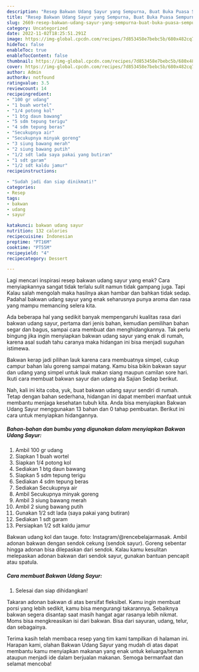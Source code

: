 ```yaml
---
description: "Resep Bakwan Udang Sayur yang Sempurna, Buat Buka Puasa Sempurna"
title: "Resep Bakwan Udang Sayur yang Sempurna, Buat Buka Puasa Sempurna"
slug: 2669-resep-bakwan-udang-sayur-yang-sempurna-buat-buka-puasa-sempurna
category: Uncategorized
date: 2022-11-02T18:25:51.291Z
image: https://img-global.cpcdn.com/recipes/7d853458e7bebc5b/680x482cq70/bakwan-udang-sayur-foto-resep-utama.jpg
hideToc: false
enableToc: true
enableTocContent: false
thumbnail: https://img-global.cpcdn.com/recipes/7d853458e7bebc5b/680x482cq70/bakwan-udang-sayur-foto-resep-utama.jpg
cover: https://img-global.cpcdn.com/recipes/7d853458e7bebc5b/680x482cq70/bakwan-udang-sayur-foto-resep-utama.jpg
author: Admin
authorAv: notfound
ratingvalue: 3.5
reviewcount: 14
recipeingredient:
- "100 gr udang"
- "1 buah wortel"
- "1/4 potong kol"
- "1 btg daun bawang"
- "5 sdm tepung terigu"
- "4 sdm tepung beras"
- "Secukupnya air"
- "Secukupnya minyak goreng"
- "3 siung bawang merah"
- "2 siung bawang putih"
- "1/2 sdt lada saya pakai yang butiran"
- "1 sdt garam"
- "1/2 sdt kaldu jamur"
recipeinstructions:

- "Sudah jadi dan siap dinikmati!"
categories:
- Resep
tags:
- bakwan
- udang
- sayur

katakunci: bakwan udang sayur 
nutrition: 132 calories
recipecuisine: Indonesian
preptime: "PT16M"
cooktime: "PT55M"
recipeyield: "4"
recipecategory: Dessert

---
```



Lagi mencari inspirasi resep bakwan udang sayur yang enak? Cara menyiapkannya sangat tidak terlalu sulit namun tidak gampang juga. Tapi Kalau salah mengolah maka hasilnya akan hambar dan bahkan tidak sedap. Padahal bakwan udang sayur yang enak seharusnya punya aroma dan rasa yang mampu memancing selera kita.


Ada beberapa hal yang sedikit banyak mempengaruhi kualitas rasa dari bakwan udang sayur, pertama dari jenis bahan, kemudian pemilihan bahan segar dan bagus, sampai cara membuat dan menghidangkannya. Tak perlu bingung jika ingin menyiapkan bakwan udang sayur yang enak di rumah, karena asal sudah tahu caranya maka hidangan ini bisa menjadi suguhan istimewa.

Bakwan kerap jadi pilihan lauk karena cara membuatnya simpel, cukup campur bahan lalu goreng sampai matang. Kamu bisa bikin bakwan sayur dan udang yang simpel untuk lauk makan siang maupun camilan sore hari. Ikuti cara membuat bakwan sayur dan udang ala Sajian Sedap berikut.


Nah, kali ini kita coba, yuk, buat bakwan udang sayur sendiri di rumah. Tetap dengan bahan sederhana, hidangan ini dapat memberi manfaat untuk membantu menjaga kesehatan tubuh kita. Anda bisa menyiapkan Bakwan Udang Sayur menggunakan 13 bahan dan 0 tahap pembuatan. Berikut ini cara untuk menyiapkan hidangannya.

<!--inarticleads1-->

##### Bahan-bahan dan bumbu yang digunakan dalam menyiapkan Bakwan Udang Sayur:

1. Ambil 100 gr udang
1. Siapkan 1 buah wortel
1. Siapkan 1/4 potong kol
1. Sediakan 1 btg daun bawang
1. Siapkan 5 sdm tepung terigu
1. Sediakan 4 sdm tepung beras
1. Sediakan Secukupnya air
1. Ambil Secukupnya minyak goreng
1. Ambil 3 siung bawang merah
1. Ambil 2 siung bawang putih
1. Gunakan 1/2 sdt lada (saya pakai yang butiran)
1. Sediakan 1 sdt garam
1. Persiapkan 1/2 sdt kaldu jamur


Bakwan udang kol dan tauge. foto: Instagram/@rencebelajarmasak. Ambil adonan bakwan dengan sendok cekung (sendok sayur). Goreng sebentar hingga adonan bisa dilepaskan dari sendok. Kalau kamu kesulitan melepaskan adonan bakwan dari sendok sayur, gunakan bantuan pencapit atau spatula. 

<!--inarticleads2-->

##### Cara membuat Bakwan Udang Sayur:


1. Selesai dan siap dihidangkan!

Takaran adonan bakwan di atas bersifat fleksibel. Kamu ingin membuat porsi yang lebih sedikit, kamu bisa mengurangi takarannya. Sebaiknya bakwan segera disantap saat masih hangat agar rasanya lebih nikmat. Moms bisa mengkreasikan isi dari bakwan. Bisa dari sayuran, udang, telur, dan sebagainya. 

Terima kasih telah membaca resep yang tim kami tampilkan di halaman ini. Harapan kami, olahan Bakwan Udang Sayur yang mudah di atas dapat membantu kamu menyiapkan makanan yang enak untuk keluarga/teman ataupun menjadi ide dalam berjualan makanan. Semoga bermanfaat dan selamat mencoba!
